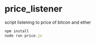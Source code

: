 # price_listener
 script listening to price of bitcon and ether 
```javascript
npm install
node run price.js
```
